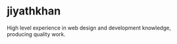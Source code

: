 # jiyathkhan
High level experience in web design and development knowledge, producing quality work.
